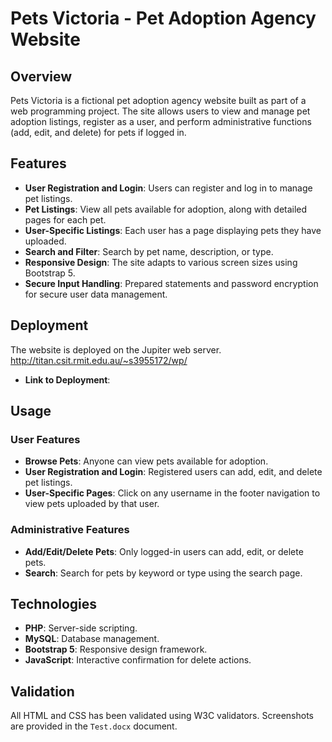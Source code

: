 # Pets Victoria - Pet Adoption Agency Website

## Overview
Pets Victoria is a fictional pet adoption agency website built as part of a web programming project. The site allows users to view and manage pet adoption listings, register as a user, and perform administrative functions (add, edit, and delete) for pets if logged in.

## Features
- **User Registration and Login**: Users can register and log in to manage pet listings.
- **Pet Listings**: View all pets available for adoption, along with detailed pages for each pet.
- **User-Specific Listings**: Each user has a page displaying pets they have uploaded.
- **Search and Filter**: Search by pet name, description, or type.
- **Responsive Design**: The site adapts to various screen sizes using Bootstrap 5.
- **Secure Input Handling**: Prepared statements and password encryption for secure user data management.

## Deployment
The website is deployed on the Jupiter web server. http://titan.csit.rmit.edu.au/~s3955172/wp/

- **Link to Deployment**: 

## Usage
### User Features
- **Browse Pets**: Anyone can view pets available for adoption.
- **User Registration and Login**: Registered users can add, edit, and delete pet listings.
- **User-Specific Pages**: Click on any username in the footer navigation to view pets uploaded by that user.

### Administrative Features
- **Add/Edit/Delete Pets**: Only logged-in users can add, edit, or delete pets.
- **Search**: Search for pets by keyword or type using the search page.

## Technologies
- **PHP**: Server-side scripting.
- **MySQL**: Database management.
- **Bootstrap 5**: Responsive design framework.
- **JavaScript**: Interactive confirmation for delete actions.

## Validation
All HTML and CSS has been validated using W3C validators. Screenshots are provided in the `Test.docx` document.

